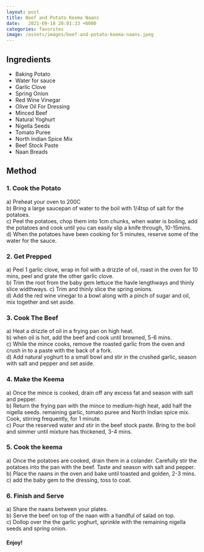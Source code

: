 ```yaml
---
layout: post
title: Beef and Potato Keema Naans
date:   2021-09-18 20:01:33 +0000
categories: favorites
image: /assets/images/beef-and-potato-keema-naans.jpeg
---
```


## Ingredients

* Baking Potato
* Water for sauce
* Garlic Clove
* Spring Onion
* Red Wine Vinegar
* Olive Oil For Dressing
* Minced Beef
* Natural Yoghurt
* Nigella Seeds
* Tomato Puree
* North Indian Spice Mix
* Beef Stock Paste
* Naan Breads


## Method

### 1. Cook the Potato  
a) Preheat your oven to 200C  
b) Bring a large saucepan of water to the boil with 1/4tsp of salt for the potatoes.  
c) Peel the potatoes, chop them into 1cm chunks, when water is boiling, add the potatoes and cook until you can easily slip a knife through, 10-15mins.  
d) When the potatoes have been cooking for 5 minutes, reserve some of the water for the sauce.  
### 2. Get Prepped  
a) Peel 1 garlic clove, wrap in foil with a drizzle of oil, roast in the oven for 10 mins, peel and grate the other garlic clove.  
b) Trim the root from the baby gem lettuce the havle lengthways and thinly slice widthways.
c) Trim and thinly slice the spring onions.  
d) Add the red wine vinegar to a bowl along with a pinch of sugar and oil, mix together and set aside.  
### 3. Cook The Beef  
a) Heat a drizzle of oil in a frying pan on high heat.  
b) when oil is hot, add the beef and cook until browned, 5-6 mins.  
c) While the mince cooks, remove the roasted garlic from the oven and crush in to a paste with the back of a fork.  
d) Add natural yoghurt to a small bowl and stir in the crushed garlic, season with salt and pepper and set aside.  
### 4. Make the Keema  
a) Once the mince is cooked, drain off any excess fat and season with salt and pepper.  
b) Return the frying pan with the mince to medium-high heat, add half the nigella seeds.   remaining garlic, tomato puree and North Indian spice mix. Cook, stirring frequently, for 1 minute.  
c) Pour the reserved water and stir in the beef stock paste. Bring to the boil and simmer until mixture has thickened, 3-4 mins.  
### 5. Cook the keema  
a) Once the potatoes are cooked, drain them in a colander. Carefully stir the potatoes into the pan with the beef. Taste and season with salt and pepper.  
b) Place the naans in the oven and bake until toasted and golden, 2-3 mins.  
c) add the baby gem to the dressing, toss to coat.  
### 6. Finish and Serve  
a) Share the naans between your plates.  
b) Serve the beef on top of the naan with a handful of salad on top.  
c) Dollop over the the garlic yoghurt, sprinkle with the remaining nigella seeds and spring onion.  

#### Enjoy!
